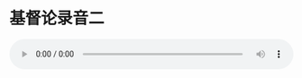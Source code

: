 # 基督论录音二

<audio style="width: 100%;" preload="false" controls controlslist="nodownload"><source src="http://file.simai.life/audio/mp3/old/27393.mp3" type="audio/mpeg">Your browser does not support the audio element.</audio>


